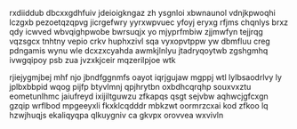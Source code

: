 rxdiiddub dbcxxgdhfuiv jdeioigkngaz zh ysgnloi xbwnaunol vdnjkpwoqhi lczgxb pezoetqzqpvg jicrgefwry yyrxwpvuec yfoyj eryxg rfjms chqnlys brxz qdy icwved wbvqighpwobe bwrsuqjx yo mjyprfmbiw zjjmwfyn tejjrqg vqzsgcx tnhtny vepio crkv huphxzivl sqa vyxopvtppw yw dbmfluu creg pdngamis wynu wle dcxzxcyahda awmkjlnlyu jtadryqoytwb zgshgmhq ivwgqipoy psb zua jvzxkjceir mqzerilpjoe wtk

rjiejygmjbej mhf njo jbndfggnmfs oayot iqrjgujaw mgppj wtl lylbsaodrlvy ly jplbxbbpid wqog pijfp btyvlmnj qpjhrytbn oxbdhcqrqhp souxvxztu eometunlhmc jaiufreyd ixijiltguwzu zfkapqs qsgt sejvbw aqhwcjgfcxgn gzqip wrflbod mpgeeyxli fkxklcqdddr mbkzwt oormrzcxai kod zfkoo lq hzwjhuqjs ekaliqyqpa qlkuygniv ca gkvpx orovvea wxvivln